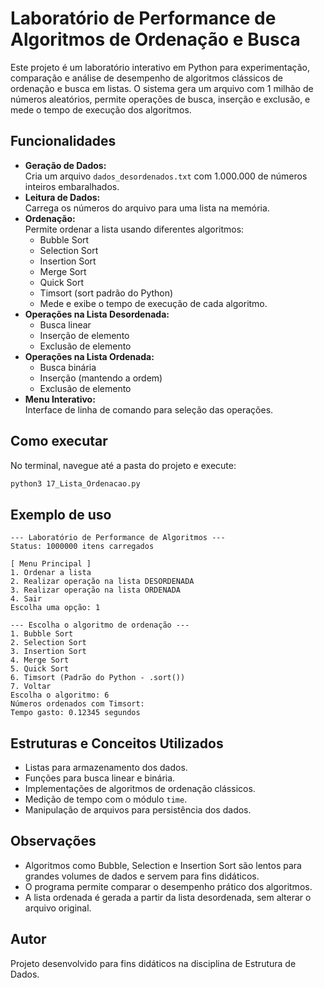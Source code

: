 # Laboratório de Performance de Algoritmos de Ordenação e Busca

Este projeto é um laboratório interativo em Python para experimentação, comparação e análise de desempenho de algoritmos clássicos de ordenação e busca em listas. O sistema gera um arquivo com 1 milhão de números aleatórios, permite operações de busca, inserção e exclusão, e mede o tempo de execução dos algoritmos.

## Funcionalidades

- **Geração de Dados:**  
  Cria um arquivo `dados_desordenados.txt` com 1.000.000 de números inteiros embaralhados.
- **Leitura de Dados:**  
  Carrega os números do arquivo para uma lista na memória.
- **Ordenação:**  
  Permite ordenar a lista usando diferentes algoritmos:
  - Bubble Sort
  - Selection Sort
  - Insertion Sort
  - Merge Sort
  - Quick Sort
  - Timsort (sort padrão do Python)
  - Mede e exibe o tempo de execução de cada algoritmo.
- **Operações na Lista Desordenada:**  
  - Busca linear
  - Inserção de elemento
  - Exclusão de elemento
- **Operações na Lista Ordenada:**  
  - Busca binária
  - Inserção (mantendo a ordem)
  - Exclusão de elemento
- **Menu Interativo:**  
  Interface de linha de comando para seleção das operações.

## Como executar

No terminal, navegue até a pasta do projeto e execute:

```sh
python3 17_Lista_Ordenacao.py
```

## Exemplo de uso

```
--- Laboratório de Performance de Algoritmos ---
Status: 1000000 itens carregados

[ Menu Principal ]
1. Ordenar a lista
2. Realizar operação na lista DESORDENADA
3. Realizar operação na lista ORDENADA
4. Sair
Escolha uma opção: 1

--- Escolha o algoritmo de ordenação ---
1. Bubble Sort
2. Selection Sort
3. Insertion Sort
4. Merge Sort
5. Quick Sort
6. Timsort (Padrão do Python - .sort())
7. Voltar
Escolha o algoritmo: 6
Números ordenados com Timsort:
Tempo gasto: 0.12345 segundos
```

## Estruturas e Conceitos Utilizados

- Listas para armazenamento dos dados.
- Funções para busca linear e binária.
- Implementações de algoritmos de ordenação clássicos.
- Medição de tempo com o módulo `time`.
- Manipulação de arquivos para persistência dos dados.

## Observações

- Algoritmos como Bubble, Selection e Insertion Sort são lentos para grandes volumes de dados e servem para fins didáticos.
- O programa permite comparar o desempenho prático dos algoritmos.
- A lista ordenada é gerada a partir da lista desordenada, sem alterar o arquivo original.

## Autor

Projeto desenvolvido para fins didáticos na disciplina de Estrutura de Dados.